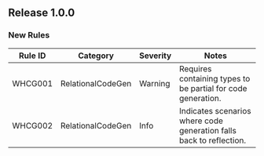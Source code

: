 ## Release 1.0.0

### New Rules

| Rule ID | Category          | Severity | Notes                                                               |
| ------- | ----------------- | -------- | ------------------------------------------------------------------- |
| WHCG001 | RelationalCodeGen | Warning  | Requires containing types to be partial for code generation.        |
| WHCG002 | RelationalCodeGen | Info     | Indicates scenarios where code generation falls back to reflection. |
